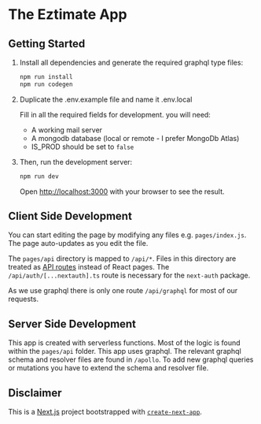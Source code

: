 # The Eztimate App

## Getting Started

1. Install all dependencies and generate the required graphql type files:

   ```bash
   npm run install
   npm run codegen
   ```

2. Duplicate the .env.example file and name it .env.local

   Fill in all the required fields for development. you will need:

   - A working mail server
   - A mongodb database (local or remote - I prefer MongoDb Atlas)
   - IS_PROD should be set to `false`

3. Then, run the development server:

   ```bash
   npm run dev
   ```

   Open [http://localhost:3000](http://localhost:3000) with your browser to see the result.

## Client Side Development

You can start editing the page by modifying any files e.g. `pages/index.js`. The page auto-updates as you edit the file.

The `pages/api` directory is mapped to `/api/*`. Files in this directory are treated as [API routes](https://nextjs.org/docs/api-routes/introduction) instead of React pages. The `/api/auth/[...nextauth].ts` route is necessary for the `next-auth` package.

As we use graphql there is only one route `/api/graphql` for most of our requests.

## Server Side Development

This app is created with serverless functions. Most of the logic is found within the `pages/api` folder. This app uses graphql. The relevant graphql schema and resolver files are found in `/apollo`. To add new graphql queries or mutations you have to extend the schema and resolver file.

## Disclaimer

This is a [Next.js](https://nextjs.org/) project bootstrapped with [`create-next-app`](https://github.com/vercel/next.js/tree/canary/packages/create-next-app).
